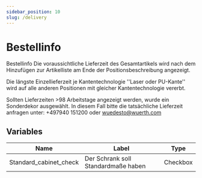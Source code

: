 ```yaml
---
sidebar_position: 10
slug: /delivery
---
```


# Bestellinfo

Bestellinfo
Die voraussichtliche Lieferzeit des Gesamtartikels wird nach dem Hinzufügen zur Artikelliste am Ende der Positionsbeschreibung angezeigt.

Die längste Einzellieferzeit je Kantentechnologie ''Laser oder PU-Kante'' wird auf alle anderen Positionen mit gleicher Kantentechnologie vererbt.

Sollten Lieferzeiten >98 Arbeitstage angezeigt werden, wurde ein Sonderdekor ausgewählt.
In diesem Fall bitte die tatsächliche Lieferzeit anfragen unter:
+497940 151200 oder wuedesto@wuerth.com

## Variables

| Name                    | Label                                | Type     |
|-------------------------|--------------------------------------|----------|
| Standard_cabinet_check  | Der Schrank soll Standardmaße haben  | Checkbox |


